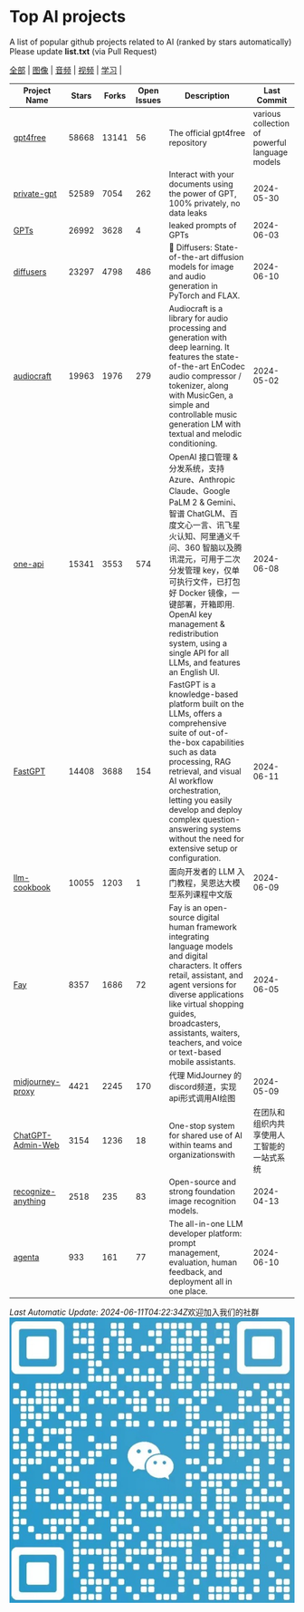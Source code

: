 # Top AI projects
A list of popular github projects related to AI (ranked by stars automatically)
Please update **list.txt** (via Pull Request)

<a href="./README.md">全部</a> |   <a href="./READMEpicture.md">图像</a> |   <a href="./READMEaudio.md">音频</a> | <a href="./READMEvideo.md">视频</a> | <a href="./READMElearn.md">学习</a> | 

| Project Name | Stars | Forks | Open Issues | Description | Last Commit |
| ------------ | ----- | ----- | ----------- | ----------- | ----------- |
| [gpt4free](https://github.com/xtekky/gpt4free) | 58668 | 13141 | 56 | The official gpt4free repository | various collection of powerful language models | 2024-06-09 |
| [private-gpt](https://github.com/zylon-ai/private-gpt) | 52589 | 7054 | 262 | Interact with your documents using the power of GPT, 100% privately, no data leaks | 2024-05-30 |
| [GPTs](https://github.com/linexjlin/GPTs) | 26992 | 3628 | 4 | leaked prompts of GPTs | 2024-06-03 |
| [diffusers](https://github.com/huggingface/diffusers) | 23297 | 4798 | 486 | 🤗 Diffusers: State-of-the-art diffusion models for image and audio generation in PyTorch and FLAX. | 2024-06-10 |
| [audiocraft](https://github.com/facebookresearch/audiocraft) | 19963 | 1976 | 279 | Audiocraft is a library for audio processing and generation with deep learning. It features the state-of-the-art EnCodec audio compressor / tokenizer, along with MusicGen, a simple and controllable music generation LM with textual and melodic conditioning. | 2024-05-02 |
| [one-api](https://github.com/songquanpeng/one-api) | 15341 | 3553 | 574 | OpenAI 接口管理 & 分发系统，支持 Azure、Anthropic Claude、Google PaLM 2 & Gemini、智谱 ChatGLM、百度文心一言、讯飞星火认知、阿里通义千问、360 智脑以及腾讯混元，可用于二次分发管理 key，仅单可执行文件，已打包好 Docker 镜像，一键部署，开箱即用. OpenAI key management & redistribution system, using a single API for all LLMs, and features an English UI. | 2024-06-08 |
| [FastGPT](https://github.com/labring/FastGPT) | 14408 | 3688 | 154 | FastGPT is a knowledge-based platform built on the LLMs, offers a comprehensive suite of out-of-the-box capabilities such as data processing, RAG retrieval, and visual AI workflow orchestration, letting you easily develop and deploy complex question-answering systems without the need for extensive setup or configuration. | 2024-06-11 |
| [llm-cookbook](https://github.com/datawhalechina/llm-cookbook) | 10055 | 1203 | 1 | 面向开发者的 LLM 入门教程，吴恩达大模型系列课程中文版 | 2024-06-09 |
| [Fay](https://github.com/xszyou/Fay) | 8357 | 1686 | 72 | Fay is an open-source digital human framework integrating language models and digital characters. It offers retail, assistant, and agent versions for diverse applications like virtual shopping guides, broadcasters, assistants, waiters, teachers, and voice or text-based mobile assistants. | 2024-06-05 |
| [midjourney-proxy](https://github.com/novicezk/midjourney-proxy) | 4421 | 2245 | 170 | 代理 MidJourney 的discord频道，实现api形式调用AI绘图 | 2024-05-09 |
| [ChatGPT-Admin-Web](https://github.com/AprilNEA/ChatGPT-Admin-Web) | 3154 | 1236 | 18 | One-stop system for shared use of AI within teams and organizationswith | 在团队和组织内共享使用人工智能的一站式系统 | 2023-12-27 |
| [recognize-anything](https://github.com/xinyu1205/recognize-anything) | 2518 | 235 | 83 | Open-source and strong foundation image recognition models. | 2024-04-13 |
| [agenta](https://github.com/Agenta-AI/agenta) | 933 | 161 | 77 | The all-in-one LLM developer platform: prompt management, evaluation, human feedback, and deployment all in one place. | 2024-06-10 |

*Last Automatic Update: 2024-06-11T04:22:34Z*欢迎加入我们的社群 ![](https://raw.githubusercontent.com/mouuii/picture/master/weichat.jpg) 
